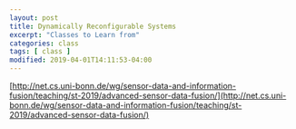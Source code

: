 ```yaml
---
layout: post
title: Dynamically Reconfigurable Systems
excerpt: "Classes to Learn from"
categories: class
tags: [ class ]
modified: 2019-04-01T14:11:53-04:00
---
```





[http://net.cs.uni-bonn.de/wg/sensor-data-and-information-fusion/teaching/st-2019/advanced-sensor-data-fusion/](http://net.cs.uni-bonn.de/wg/sensor-data-and-information-fusion/teaching/st-2019/advanced-sensor-data-fusion/)
